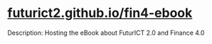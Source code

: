 # [futurict2.github.io/fin4-ebook](https://futurict2.github.io/fin4-ebook/)
Description: Hosting the eBook about FuturICT 2.0 and Finance 4.0
